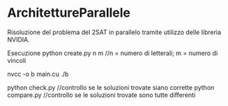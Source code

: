 # ArchitettureParallele

Risoluzione del problema del 2SAT in parallelo tramite utilizzo delle libreria NVIDIA.

Esecuzione
python create.py n m  //n = numero di letterali; m = numero di vincoli 

nvcc -o b main.cu 
./b

python check.py       //controllo se le soluzioni trovate siano corrette
python compare.py     //controllo se le soluzioni trovate sono tutte differenti

